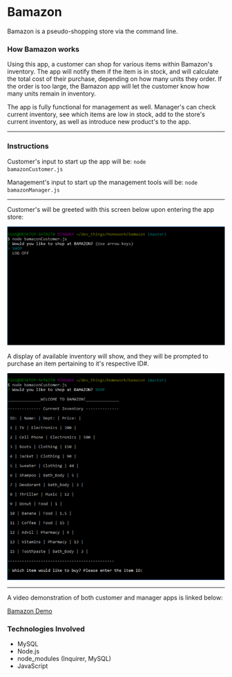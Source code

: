 # Bamazon 

Bamazon is a pseudo-shopping store via the command line.

### How Bamazon works
Using this app, a customer can shop for various items within Bamazon's inventory. The app will notify them if the item is in stock, and will calculate the total cost of their purchase, depending on how many units they order. If the order is too large, the Bamazon app will let the customer know how many units remain in inventory.

The app is fully functional for management as well.  Manager's can check current inventory, see which items are low in stock, add to the store's current inventory, as well as introduce new product's to the app.

-------------------------------------------------------------------

### Instructions

Customer's input to start up the app will be:
<code>node bamazonCustomer.js</code>

Management's input to start up the management tools will be: 
<code>node bamazonManager.js</code>

----------------------------------------------------------------
Customer's will be greeted with this screen below upon entering the app store:

<img src= "./captures/Capture1.PNG" alt="customer_app" />

A display of available inventory will show, and they will be prompted to purchase an item pertaining to it's respective ID#.

<img src= "./captures/Capture2.PNG" alt="customer_app" />

---------------------------------------------------------------


A video demonstration of both customer and manager apps is linked below:

<a href="https://drive.google.com/file/d/1wWTufRuxu8we3Qd-Jev1X0vmgOZAf7TZ/view?usp=sharing">Bamazon Demo</a>

### Technologies Involved
* MySQL
* Node.js
* node_modules (Inquirer, MySQL)
* JavaScript
